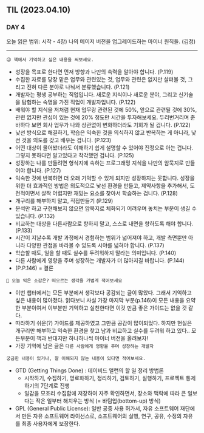 ## TIL (2023.04.10)

### DAY 4

오늘 읽은 범위: 시작 - 4장) 나의 메이저 버전을 업그레이드하는 마이너 원칙들. (김정)

---

```
😉 책에서 기억하고 싶은 내용을 써보세요.
```

- 성장을 목표로 한다면 먼저 방향과 나만의 속력을 알아야 합니다. (P.119)
- 수집한 자료를 당장 맡은 업무와 관련있는 것, 업무와 관련은 없지만 살펴볼 것, 그리고 전혀 다른 분야로 나눠서 분류했습니다. (P.121)
- 개발자는 평생 공부하는 직업입니다. 새로운 지식이나 새로운 분야, 그리고 신기술을 탐험하는 숙명을 가진 직업이 개발자입니다. (P.122)
- 배워야 할 지식을 저처럼 현재 업무랑 관련된 것에 50%, 앞으로 관련될 것에 30%, 관련 없지만 관심이 있는 것에 20% 정도만 시간을 투자해보세요. 두리번거리며 준바하다 보면 회사 업무가 나와 상관없이 변화하더라도 기회가 될 겁니다. (P.122)
- 낯선 방식으로 해결하기, 학습은 익숙한 것을 의식하지 않고 반복하는 게 아니라, 낯선 것을 의도를 갖고 배우는 겁니다. (P.123)
- 어떤 대상이 물어봤더라도 이해하기 쉽게 설명할 수 있어야 진정으로 아는 겁니다. 그렇지 못하다면 알고있다고 착각했던 겁니다. (P.125)
- 성장하는 나를 만들려면 형식지에 속하는 프로그래밍 지식을 나만의 암묵지로 만들어야 합니다. (P.127)
- 익숙한 것에 반복하면 더 오래 기억할 수 있게 되지만 성장하지는 못합니다. 성장을 위한 더 효과적인 방법은 의도적으로 낯선 환경을 만들고, 제약사항을 추가해서, 도전적이면서 살짝 어렵지만 재밌는 요소를 찾아서 학습하는 겁니다. (P.128)
- 개구리를 해부하지 말고, 직접만들기 (P.129)
- 분석만 하고 구현해보지 않으면 암묵지로 체화되기 어려우며 놓치는 부분이 생길 수 있습니다. (P.132)
- 비교하는 대상을 다른사람으로 향하지 말고, 스스로 내면을 향하도록 해야 합니다. (P.133)
- 시간이 지날수록 개발 과정에서 경험하는 범위가 넓어져야 하고, 개발 측면뿐만 아니라 다양한 관점을 바라볼 수 있도록 시야를 넓혀야 합니다. (P.137)
- 학습할 때도, 일을 할 때도 실수를 두려워하지 말라는 의미입니다. (P.140)
- 다른 사람에게 영향을 주며 성장하는 개발자가 더 많아지길 바랍니다. (P.144)
- (P.P.146) = 결론

```
🤔 오늘 익은 소감은? 떠오르는 생각을 가볍게 적어보세요
```

- 이번 챕터에서는 모든 부분에서 생각보다 공감되는 글이 많았다. 그래서 기억하고 싶은 내용이 많아졌다. 읽다보니 사실 가장 마지막 부분(p.146)이 모든 내용을 요약한 부분이여서 이부분만 기억하고 실천한다면 이것 만큼 좋은 가이드는 없을 것 같다.
- 따라하기 쉬운(?) 가이드를 제공하였고 그만큼 공감이 많이되었다. 하지만 현실은 개구리만 해부하고 익숙한 환경을 찾고 남과 비교하고 실수를 두려워 하고 있다.. 모든부분이 책과 반대지만 하나하나씩 마이너 버전을 올려보자!
- 가장 기억에 남은 글은 `다른 사람에게 영향을 주며 성장하는 개발자`

```
궁금한 내용이 있거나, 잘 이해되지 않는 내용이 있다면 적어보세요.
```

- GTD (Getting Things Done) : 데이비드 앨런의 할 일 정리 방법론
  - 시작하기, 수집하기, 명료화하기, 정리하기, 검토하기, 실행하기, 프로젝트 통제하기의 7단계로 진행
  - 일감을 모조리 수집함에 저장하여 자주 확인하면서, 장소와 맥락에 따라 큰 일보다는 작은 일부터 해치우는 방식 (= 바텀업(bottom-up) 방식)
- GPL (General Public License): 일반 공중 사용 허가서, 자유 소프트웨어 재단에서 만든 자유 소프트웨어 라이선스로, 소프트웨어의 실행, 연구, 공유, 수정의 자유를 최종 사용자에게 보장한다.
